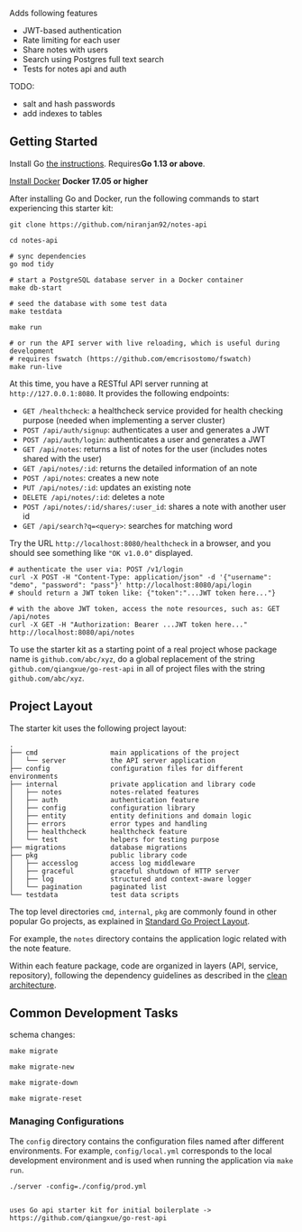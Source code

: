 

Adds following features
* JWT-based authentication
* Rate limiting for each user
* Share notes with users
* Search using Postgres full text search
* Tests for notes api and auth
 
TODO: 
- salt and hash passwords
- add indexes to tables

## Getting Started

Install Go [the instructions](https://golang.org/doc/install). Requires**Go 1.13 or above**.

[Install Docker](https://www.docker.com/get-started) **Docker 17.05 or higher** 

After installing Go and Docker, run the following commands to start experiencing this starter kit:

```shell
git clone https://github.com/niranjan92/notes-api

cd notes-api

# sync dependencies
go mod tidy

# start a PostgreSQL database server in a Docker container
make db-start

# seed the database with some test data
make testdata

make run

# or run the API server with live reloading, which is useful during development
# requires fswatch (https://github.com/emcrisostomo/fswatch)
make run-live
```

At this time, you have a RESTful API server running at `http://127.0.0.1:8080`. It provides the following endpoints:

* `GET /healthcheck`: a healthcheck service provided for health checking purpose (needed when implementing a server cluster)
* `POST /api/auth/signup`: authenticates a user and generates a JWT
* `POST /api/auth/login`: authenticates a user and generates a JWT
* `GET /api/notes`: returns a list of notes for the user (includes notes shared with the user)
* `GET /api/notes/:id`: returns the detailed information of an note
* `POST /api/notes`: creates a new note
* `PUT /api/notes/:id`: updates an existing note
* `DELETE /api/notes/:id`: deletes a note
* `POST /api/notes/:id/shares/:user_id`: shares a note with another user id
* `GET /api/search?q=<query>`: searches for matching word 

Try the URL `http://localhost:8080/healthcheck` in a browser, and you should see something like `"OK v1.0.0"` displayed.

```shell
# authenticate the user via: POST /v1/login
curl -X POST -H "Content-Type: application/json" -d '{"username": "demo", "password": "pass"}' http://localhost:8080/api/login
# should return a JWT token like: {"token":"...JWT token here..."}

# with the above JWT token, access the note resources, such as: GET /api/notes
curl -X GET -H "Authorization: Bearer ...JWT token here..." http://localhost:8080/api/notes
```

To use the starter kit as a starting point of a real project whose package name is `github.com/abc/xyz`, do a global 
replacement of the string `github.com/qiangxue/go-rest-api` in all of project files with the string `github.com/abc/xyz`.


## Project Layout

The starter kit uses the following project layout:
 
```
.
├── cmd                  main applications of the project
│   └── server           the API server application
├── config               configuration files for different environments
├── internal             private application and library code
│   ├── notes            notes-related features
│   ├── auth             authentication feature
│   ├── config           configuration library
│   ├── entity           entity definitions and domain logic
│   ├── errors           error types and handling
│   ├── healthcheck      healthcheck feature
│   └── test             helpers for testing purpose
├── migrations           database migrations
├── pkg                  public library code
│   ├── accesslog        access log middleware
│   ├── graceful         graceful shutdown of HTTP server
│   ├── log              structured and context-aware logger
│   └── pagination       paginated list
└── testdata             test data scripts
```

The top level directories `cmd`, `internal`, `pkg` are commonly found in other popular Go projects, as explained in
[Standard Go Project Layout](https://github.com/golang-standards/project-layout).

For example, the `notes` directory contains the application logic related with the note feature. 

Within each feature package, code are organized in layers (API, service, repository), following the dependency guidelines
as described in the [clean architecture](https://blog.cleancoder.com/uncle-bob/2012/08/13/the-clean-architecture.html).


## Common Development Tasks

schema changes:

```shell
make migrate

make migrate-new

make migrate-down

make migrate-reset
```

### Managing Configurations

The `config` directory contains the configuration files named after different environments. For example,
`config/local.yml` corresponds to the local development environment and is used when running the application 
via `make run`.

```shell
./server -config=./config/prod.yml
```

```

uses Go api starter kit for initial boilerplate -> https://github.com/qiangxue/go-rest-api 

